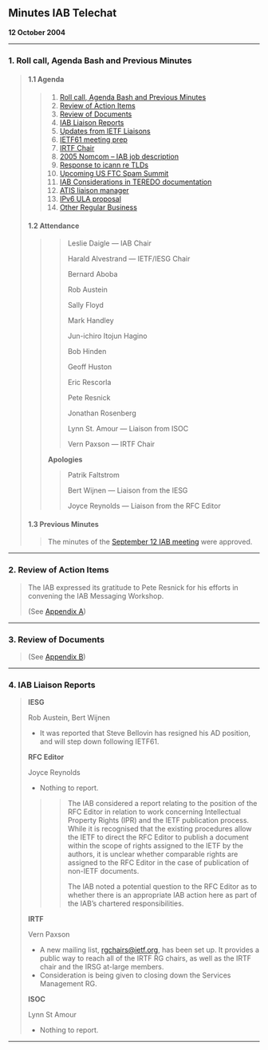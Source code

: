 
Minutes
 IAB Telechat
---------------------


 **12 October 2004**




---



### 1. Roll call, Agenda Bash and Previous Minutes



> 
> #### 1.1 Agenda
> 
> 
> 
> > 
> > 1. [Roll call, Agenda Bash and Previous Minutes](#1)
> > 2. [Review of Action Items](#2)
> > 3. [Review of Documents](#3)
> > 4. [IAB Liaison Reports](#4)
> > 5. [Updates from IETF Liaisons](#5)
> > 6. [IETF61 meeting prep](#6)
> > 7. [IRTF Chair](#7)
> > 8. [2005 Nomcom – IAB job description](#8)
> > 9. [Response to icann re TLDs](#9)
> > 10. [Upcoming US FTC Spam Summit](#10)
> > 11. [IAB Considerations in TEREDO documentation](#11)
> > 12. [ATIS liaison manager](#12)
> > 13. [IPv6 ULA proposal](#13)
> > 14. [Other Regular Business](#14)
> > 
> > 
> > 
> 
> 
> #### 1.2 Attendance
> 
> 
> 
> > 
> > 
> > > 
> > > 
> > > Leslie Daigle — IAB Chair   
> > > 
> > > Harald Alvestrand — IETF/IESG Chair   
> > > 
> > > Bernard Aboba   
> > > 
> > > Rob Austein   
> > > 
> > > Sally Floyd   
> > > 
> > > Mark Handley   
> > > 
> > > Jun-ichiro Itojun Hagino   
> > > 
> > > Bob Hinden   
> > > 
> > > Geoff Huston   
> > > 
> > > Eric Rescorla   
> > > 
> > > Pete Resnick   
> > > 
> > > Jonathan Rosenberg   
> > > 
> > > Lynn St. Amour — Liaison from ISOC   
> > > 
> > > Vern Paxson — IRTF Chair
> > > 
> > > 
> > > 
> > > 
> > 
> > 
> > 
> > **Apologies**
> > 
> > 
> > 
> > > 
> > > 
> > > Patrik Faltstrom  
> > > 
> > > Bert Wijnen — Liaison from the IESG  
> > > 
> > > Joyce Reynolds — Liaison from the RFC Editor
> > > 
> > > 
> > > 
> > > 
> > 
> > 
> > 
> 
> 
> #### 1.3 Previous Minutes
> 
> 
> 
> > 
> > The minutes of the [September 12 IAB meeting](https://www.iab.org/documents/iabmins/iabmins.2004-09-14.html) were approved.
> > 
> > 
> > 
> 
> 
> 




---



### 2. Review of Action Items



> 
> The IAB expressed its gratitude to Pete Resnick for his efforts in convening the IAB Messaging Workshop.
> 
> 
> (See [Appendix A](#a))
> 
> 
> 




---



### 3. Review of Documents



> 
> (See [Appendix B](#b))
> 
> 
> 




---



### 4. IAB Liaison Reports



> 
> 
> **IESG**  
> 
> Rob Austein, Bert Wijnen
> 
> 
> * It was reported that Steve Bellovin has resigned his AD position, and will step down following IETF61.
> 
> 
> 
> **RFC Editor**  
> 
> Joyce Reynolds
> 
> 
> * Nothing to report.
> 
> 
> 
> > 
> > 
> > > 
> > >  The IAB considered a report relating to the position of the RFC Editor in relation to work concerning Intellectual Property Rights (IPR) and the IETF publication process. While it is recognised that the existing procedures allow the IETF to direct the RFC Editor to publish a document within the scope of rights assigned to the IETF by the authors, it is unclear whether comparable rights are assigned to the RFC Editor in the case of publication of non-IETF documents.
> > > 
> > > 
> > >  The IAB noted a potential question to the RFC Editor as to whether there is an appropriate IAB action here as part of the IAB’s chartered responsibilities.
> > > 
> > > 
> > > 
> > 
> > 
> > 
> 
> 
> 
> **IRTF**  
> 
> Vern Paxson
> 
> 
> * A new mailing list, rgchairs@ietf.org, has been set up. It provides a public way to reach all of the IRTF RG chairs, as well as the IRTF chair and the IRSG at-large members.
> * Consideration is being given to closing down the Services Management RG.
> 
> 
> 
> **ISOC**  
> 
> Lynn St Amour
> 
> 
> * Nothing to report.
> 
> 
> 




---

